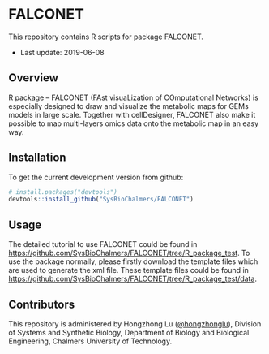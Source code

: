 # FALCONET
This repository contains R scripts for package FALCONET.
* Last update: 2019-06-08

## Overview
R package – FALCONET (FAst visuaLization of COmputational Networks) is especially designed to draw and visualize the metabolic maps for GEMs models in large scale. Together with cellDesigner, FALCONET also make it possible to map multi-layers omics data onto the metabolic map in an easy way.


## Installation

To get the current development version from github:

```R
# install.packages("devtools")
devtools::install_github("SysBioChalmers/FALCONET")
```


## Usage

The detailed tutorial to use FALCONET could be found in https://github.com/SysBioChalmers/FALCONET/tree/R_package_test.
To use the package normally, please firstly download the template files which are used to generate the xml file. These template files could be found in 
https://github.com/SysBioChalmers/FALCONET/tree/R_package_test/data.


## Contributors

This repository is administered by Hongzhong Lu ([@hongzhonglu](https://github.com/hongzhonglu)), Division of Systems and Synthetic Biology, Department of Biology and Biological Engineering, Chalmers University of Technology.
